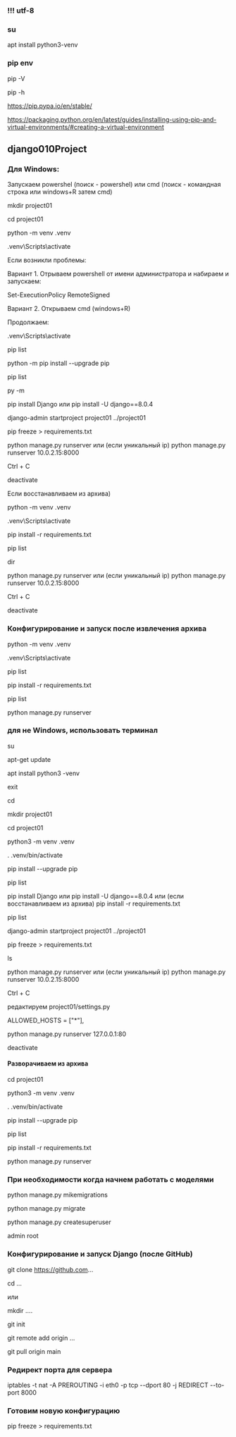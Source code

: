 ### !!! utf-8

### su

apt install python3-venv

### pip env


pip -V

pip -h

https://pip.pypa.io/en/stable/

https://packaging.python.org/en/latest/guides/installing-using-pip-and-virtual-environments/#creating-a-virtual-environment



## django010Project


### Для Windows: 

Запускаем powershel (поиск - powershel) или cmd (поиск - командная строка или windows+R  затем cmd)

mkdir project01

cd project01

python -m venv .venv

.venv\Scripts\activate

Если возникли проблемы:

Вариант 1. Отрываем powershell от имени администратора и набираем и запускаем:

Set-ExecutionPolicy RemoteSigned 


Вариант 2. Открываем cmd (windows+R)

Продолжаем: 


.venv\Scripts\activate

pip list

python -m pip install --upgrade pip

pip list

py -m 

pip install Django или  pip install -U django==8.0.4

django-admin startproject project01 ../project01

pip freeze > requirements.txt

python manage.py runserver или (если уникальный ip)  python manage.py runserver 10.0.2.15:8000

Ctrl + C

deactivate


Если восстанавливаем из архива) 

python -m venv .venv

.venv\Scripts\activate


pip install -r requirements.txt  

pip list

dir


python manage.py runserver или (если уникальный ip)  python manage.py runserver 10.0.2.15:8000

Ctrl + C

deactivate



### Конфигурирование и запуск после извлечения архива

python -m venv .venv

.venv\Scripts\activate

pip list

pip install -r requirements.txt

pip list

python manage.py runserver 

### для не Windows, использовать терминал

 
su

apt-get update

apt install python3 -venv

exit

cd

mkdir project01

cd project01

python3 -m venv .venv

. .venv/bin/activate

pip install --upgrade pip

pip list

pip install Django или  pip install -U django==8.0.4 или (если восстанавливаем из архива) pip install -r requirements.txt  

pip list

django-admin startproject project01 ../project01

pip freeze > requirements.txt

ls

python manage.py runserver или (если уникальный ip)  python manage.py runserver 10.0.2.15:8000

Ctrl + C

редактируем project01/settings.py

ALLOWED_HOSTS = ["*"],

python manage.py runserver 127.0.0.1:80

deactivate

#### Разворачиваем из архива 

cd project01

python3 -m venv .venv

. .venv/bin/activate

pip install --upgrade pip

pip list

pip install -r requirements.txt

python manage.py runserver



### При необходимости когда начнем работать с моделями
 
python manage.py mikemigrations

python manage.py migrate

python manage.py createsuperuser

admin root

### Конфигурирование и запуск Django (после GitHub)

git clone https://github.com...

cd ... 

или

mkdir ....

git init

git remote add origin ...

git pull origin main





### Редирект порта для сервера
iptables -t nat -A PREROUTING -i eth0 -p tcp --dport 80 -j REDIRECT --to-port 8000

### Готовим новую конфигурацию 

pip freeze > requirements.txt

